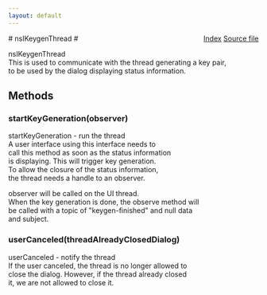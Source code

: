 ```yaml
---
layout: default
---
```

<div class='links' style='float:right'><a href="../index.html">Index</a>
<a href="http://dxr.mozilla.org/mozilla-central/source/security/manager/ssl/public/nsIKeygenThread.idl">Source file</a>
</div>
# nsIKeygenThread #
  
nsIKeygenThread  
 This is used to communicate with the thread generating a key pair,  
 to be used by the dialog displaying status information.  
  

## Methods ##

### startKeyGeneration(observer) ###
  
startKeyGeneration - run the thread  
  A user interface using this interface needs to  
  call this method as soon as the status information  
  is displaying. This will trigger key generation.  
  To allow the closure of the status information,  
  the thread needs a handle to an observer.  
  
  observer will be called on the UI thread.  
  When the key generation is done, the observe method will  
  be called with a topic of "keygen-finished" and null data  
  and subject.  
  

### userCanceled(threadAlreadyClosedDialog) ###
  
userCanceled - notify the thread  
  If the user canceled, the thread is no longer allowed to  
  close the dialog. However, if the thread already closed  
  it, we are not allowed to close it.  
  
